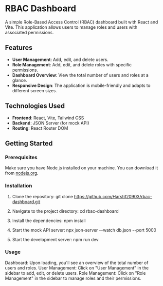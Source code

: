 # RBAC Dashboard

A simple Role-Based Access Control (RBAC) dashboard built with React and Vite. This application allows users to manage roles and users with associated permissions.

## Features

- **User Management**: Add, edit, and delete users.
- **Role Management**: Add, edit, and delete roles with specific permissions.
- **Dashboard Overview**: View the total number of users and roles at a glance.
- **Responsive Design**: The application is mobile-friendly and adapts to different screen sizes.

## Technologies Used

- **Frontend**: React, Vite, Tailwind CSS
- **Backend**: JSON Server (for mock API)
- **Routing**: React Router DOM

## Getting Started

### Prerequisites

Make sure you have Node.js installed on your machine. You can download it from [nodejs.org](https://nodejs.org/).

### Installation
1. Clone the repository:
git clone https://github.com/Harsh120903/rbac-dashboard.git

2. Navigate to the project directory:
cd rbac-dashboard

3. Install the dependencies:
npm install

4. Start the mock API server:
npx json-server --watch db.json --port 5000

5. Start the development server:
npm run dev

### Usage
Dashboard: Upon loading, you'll see an overview of the total number of users and roles.
User Management: Click on "User Management" in the sidebar to add, edit, or delete users.
Role Management: Click on "Role Management" in the sidebar to manage roles and their permissions.

